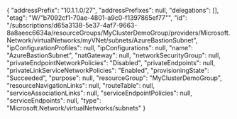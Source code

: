 {
  "addressPrefix": "10.1.1.0/27",
  "addressPrefixes": null,
  "delegations": [],
  "etag": "W/\"b7092cf1-70ae-4801-a9c0-f1397865ef77\"",
  "id": "/subscriptions/d65a3138-5e37-4af7-9663-8a8aeec6634a/resourceGroups/MyClusterDemoGroup/providers/Microsoft.Network/virtualNetworks/myVNet/subnets/AzureBastionSubnet",
  "ipConfigurationProfiles": null,
  "ipConfigurations": null,
  "name": "AzureBastionSubnet",
  "natGateway": null,
  "networkSecurityGroup": null,
  "privateEndpointNetworkPolicies": "Disabled",
  "privateEndpoints": null,
  "privateLinkServiceNetworkPolicies": "Enabled",
  "provisioningState": "Succeeded",
  "purpose": null,
  "resourceGroup": "MyClusterDemoGroup",
  "resourceNavigationLinks": null,
  "routeTable": null,
  "serviceAssociationLinks": null,
  "serviceEndpointPolicies": null,
  "serviceEndpoints": null,
  "type": "Microsoft.Network/virtualNetworks/subnets"
}
